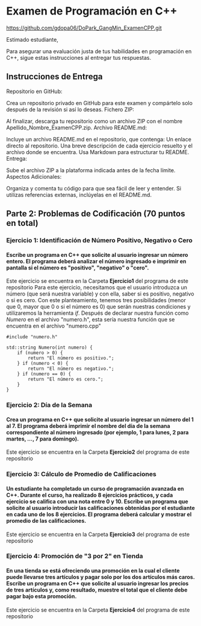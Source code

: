 # Examen de Programación en C++

https://github.com/gdopa06/DoPark_GangMin_ExamenCPP.git

Estimado estudiante,

Para asegurar una evaluación justa de tus habilidades en programación en C++, sigue estas instrucciones al entregar tus respuestas.

## Instrucciones de Entrega
Repositorio en GitHub:

Crea un repositorio privado en GitHub para este examen y compártelo solo después de la revisión si así lo deseas.
Fichero ZIP:

Al finalizar, descarga tu repositorio como un archivo ZIP con el nombre Apellido_Nombre_ExamenCPP.zip.
Archivo README.md:

Incluye un archivo README.md en el repositorio, que contenga:
Un enlace directo al repositorio.
Una breve descripción de cada ejercicio resuelto y el archivo donde se encuentra.
Usa Markdown para estructurar tu README.
Entrega:

Sube el archivo ZIP a la plataforma indicada antes de la fecha límite.
Aspectos Adicionales:

Organiza y comenta tu código para que sea fácil de leer y entender.
Si utilizas referencias externas, inclúyelas en el README.md.

## Parte 2: Problemas de Codificación (70 puntos en total)

### Ejercicio 1: Identificación de Número Positivo, Negativo o Cero
#### Escribe un programa en C++ que solicite al usuario ingresar un número entero. El programa deberá analizar el número ingresado e imprimir en pantalla si el número es "positivo", "negativo" o "cero".
Este ejercicio se encuentra en la Carpeta **Ejercicio1** del programa de este repositorio
Para este ejercicio, necesitamos que el usuario introduzca un número (que será nuestra variable) y con ella, saber si es positivo, negativo o si es cero.
Con este planteamiento, tenemos tres posibilidades (menor que 0, mayor que 0 o si el número es 0) que serán nuestras condiciones y utilizaremos la herramienta _if_.
Después de declarar nuestra función como _Numero_ en el archivo "numero.h", esta sería nuestra función que se encuentra en el archivo "numero.cpp"
```
#include "numero.h"

std::string Numero(int numero) {
    if (numero > 0) {
        return "El número es positivo.";
    } if (numero < 0) {
        return "El número es negativo.";
    } if (numero == 0) {
        return "El número es cero.";
    }
}
```


### Ejercicio 2: Día de la Semana
#### Crea un programa en C++ que solicite al usuario ingresar un número del 1 al 7. El programa deberá imprimir el nombre del día de la semana correspondiente al número ingresado (por ejemplo, 1 para lunes, 2 para martes, ..., 7 para domingo). 
Este ejercicio se encuentra en la Carpeta **Ejercicio2** del programa de este repositorio

### Ejercicio 3: Cálculo de Promedio de Calificaciones
#### Un estudiante ha completado un curso de programación avanzada en C++. Durante el curso, ha realizado 8 ejercicios prácticos, y cada ejercicio se califica con una nota entre 0 y 10. Escribe un programa que solicite al usuario introducir las calificaciones obtenidas por el estudiante en cada uno de los 8 ejercicios. El programa deberá calcular y mostrar el promedio de las calificaciones.
Este ejercicio se encuentra en la Carpeta **Ejercicio3** del programa de este repositorio

### Ejercicio 4: Promoción de "3 por 2" en Tienda
#### En una tienda se está ofreciendo una promoción en la cual el cliente puede llevarse tres artículos y pagar solo por los dos artículos más caros. Escribe un programa en C++ que solicite al usuario ingresar los precios de tres artículos y, como resultado, muestre el total que el cliente debe pagar bajo esta promoción.
Este ejercicio se encuentra en la Carpeta **Ejercicio4** del programa de este repositorio

